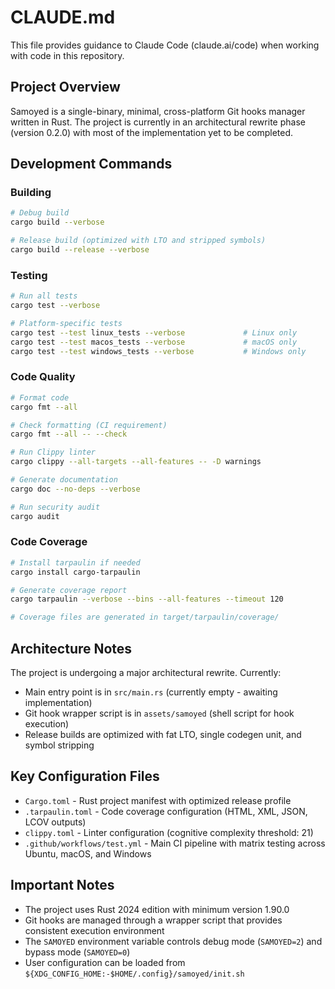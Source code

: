 # CLAUDE.md

This file provides guidance to Claude Code (claude.ai/code) when working with code in this repository.

## Project Overview

Samoyed is a single-binary, minimal, cross-platform Git hooks manager written in Rust. The project is currently in an architectural rewrite phase (version 0.2.0) with most of the implementation yet to be completed.

## Development Commands

### Building
```bash
# Debug build
cargo build --verbose

# Release build (optimized with LTO and stripped symbols)
cargo build --release --verbose
```

### Testing
```bash
# Run all tests
cargo test --verbose

# Platform-specific tests
cargo test --test linux_tests --verbose             # Linux only
cargo test --test macos_tests --verbose             # macOS only
cargo test --test windows_tests --verbose           # Windows only
```

### Code Quality
```bash
# Format code
cargo fmt --all

# Check formatting (CI requirement)
cargo fmt --all -- --check

# Run Clippy linter
cargo clippy --all-targets --all-features -- -D warnings

# Generate documentation
cargo doc --no-deps --verbose

# Run security audit
cargo audit
```

### Code Coverage
```bash
# Install tarpaulin if needed
cargo install cargo-tarpaulin

# Generate coverage report
cargo tarpaulin --verbose --bins --all-features --timeout 120

# Coverage files are generated in target/tarpaulin/coverage/
```

## Architecture Notes

The project is undergoing a major architectural rewrite. Currently:
- Main entry point is in `src/main.rs` (currently empty - awaiting implementation)
- Git hook wrapper script is in `assets/samoyed` (shell script for hook execution)
- Release builds are optimized with fat LTO, single codegen unit, and symbol stripping

## Key Configuration Files

- `Cargo.toml` - Rust project manifest with optimized release profile
- `.tarpaulin.toml` - Code coverage configuration (HTML, XML, JSON, LCOV outputs)
- `clippy.toml` - Linter configuration (cognitive complexity threshold: 21)
- `.github/workflows/test.yml` - Main CI pipeline with matrix testing across Ubuntu, macOS, and Windows

## Important Notes

- The project uses Rust 2024 edition with minimum version 1.90.0
- Git hooks are managed through a wrapper script that provides consistent execution environment
- The `SAMOYED` environment variable controls debug mode (`SAMOYED=2`) and bypass mode (`SAMOYED=0`)
- User configuration can be loaded from `${XDG_CONFIG_HOME:-$HOME/.config}/samoyed/init.sh`